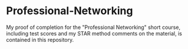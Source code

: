 # Professional-Networking
My proof of completion for the "Professional Networking" short course, including test scores and my STAR method comments on the material, is contained in this repository.
